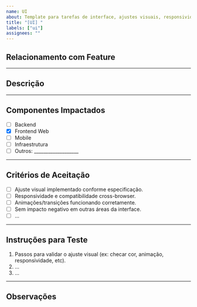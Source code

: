 ```yaml
---
name: UI
about: Template para tarefas de interface, ajustes visuais, responsividade, animações ou melhorias de experiência do usuário
title: "[UI] "
labels: ["ui"]
assignees: ""
---
```


## Relacionamento com Feature

<!-- Indique aqui a feature principal relacionada, ex: "Relacionado à Feature #123" -->

---

## Descrição

<!-- Explique de forma clara e objetiva o que será implementado, ajustado ou melhorado na interface. Foque no COMO, não no PORQUÊ. -->

---

## Componentes Impactados

- [ ] Backend
- [x] Frontend Web
- [ ] Mobile
- [ ] Infraestrutura
- [ ] Outros: ___________________

---

## Critérios de Aceitação

- [ ] Ajuste visual implementado conforme especificação.
- [ ] Responsividade e compatibilidade cross-browser.
- [ ] Animações/transições funcionando corretamente.
- [ ] Sem impacto negativo em outras áreas da interface.
- [ ] ...

---

## Instruções para Teste

1. Passos para validar o ajuste visual (ex: checar cor, animação, responsividade, etc).
2. ...
3. ...

---

## Observações

<!-- Informações técnicas adicionais, dependências, links para PRs, branch, etc. -->
